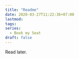 ```yaml
---
title: "Readme"
date: 2020-03-27T11:22:36+07:00
lastmod:
tags:
series:
  - Book my Seat
draft: false
---
```


Read later.
